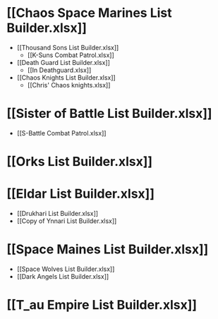 # [[Chaos Space Marines List Builder.xlsx]]
- [[Thousand Sons List Builder.xlsx]]
   - [[K-Suns Combat Patrol.xlsx]]
- [[Death Guard List Builder.xlsx]]
   - [[In Deathguard.xlsx]]
- [[Chaos Knights List Builder.xlsx]]
   - [[Chris' Chaos knights.xlsx]] 
# [[Sister of Battle List Builder.xlsx]]
  - [[S-Battle Combat Patrol.xlsx]]
# [[Orks List Builder.xlsx]]
# [[Eldar List Builder.xlsx]]
  - [[Drukhari List Builder.xlsx]]
  - [[Copy of Ynnari List Builder.xlsx]]
# [[Space Maines List Builder.xlsx]]
  - [[Space Wolves List Builder.xlsx]]
  - [[Dark Angels List Builder.xlsx]]
# [[T_au Empire List Builder.xlsx]]
  
  